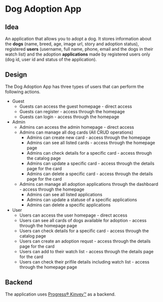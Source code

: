 # Dog Adoption App

## Idea
An application that allows you to adopt a dog. It stores information about the **dogs** (name, breed, age, image url, story and adoption status), registered **users** (username, full name, phone, email and the dogs in their watch list) and the adoption **applications** made by registered users only (dog id, user id and status of the application).

## Design
The Dog Adoption App has three types of users that can perform the following actions.

* Guest
    * Guests can access the guest homepage - direct access
    * Guests can register - access through the homepage
    * Guests can login - access through the homepage
* Admin
    * Admins can access the admin homepage - direct access
    * Admins can manage all dog cards (All CRUD operations)
        * Admins can create new card - access through the homepage
        * Admins can see all listed cards - access through the homepage page
        * Admins can check details for a specific card - access through the catalog page
        * Admins can update a specific card - access through the details page for the card
        * Admins can delete a specific card - access through the details page for the card
    * Admins can manage all adoption applications through the dashboard - access through the homepage
        * Admins can see all listed applications
        * Admins can update a statuse of a specific applications
        * Admins can delete a specific applications
* User
    * Users can access the user homepage - direct access
    * Users can see all cards of dogs available for adoption - access through the homepage page
    * Users can check details for a specific card - access through the catalog page
    * Users can create an adoption requst - access through the details page for the card
    * Users can add to their watch list - access through the details page for the card
    * Users can check their prifile details including watch list - access through the homepage page

## Backend
The application uses [Progress® Kinvey™](https://www.progress.com/kinvey "Progress® Kinvey™") as a backend. 



